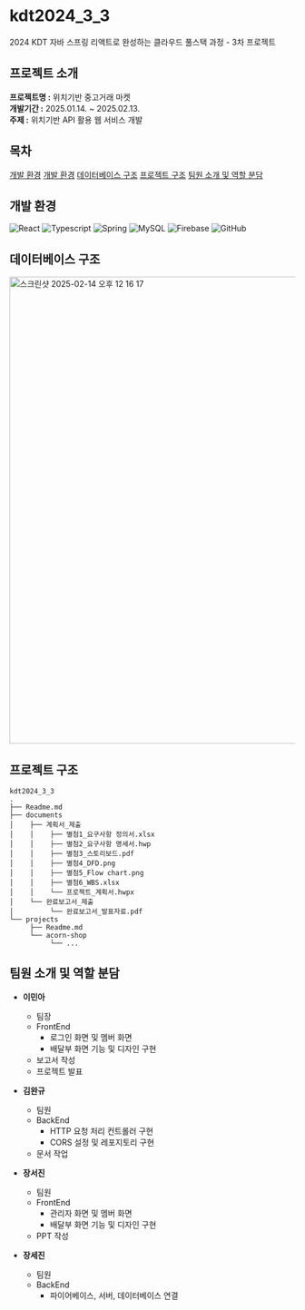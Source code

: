 # kdt2024_3_3
2024 KDT 자바 스프링 리액트로 완성하는 클라우드 풀스택 과정 - 3차 프로젝트
  
## 프로젝트 소개

**프로젝트명 :** 위치기반 중고거래 마켓 <br>
**개발기간 :** 2025.01.14. ~ 2025.02.13. <br>
**주제 :** 위치기반 API 활용 웹 서비스 개발 <br>

## 목차
[개발 환경](#개발-환경)
<a href="#개발-환경">개발 환경</a>
[데이터베이스 구조](#데이터베이스-구조)
[프로젝트 구조](#프로젝트-구조)
[팀원 소개 및 역할 분담](#팀원-소개-및-역할-분담)

## 개발 환경

![React](https://shields.io/badge/react-black?logo=react&style=for-the-badge)
![Typescript](https://img.shields.io/badge/TypeScript-3178C6?style=for-the-badge&logo=typescript&logoColor=white)
![Spring](https://img.shields.io/badge/Spring-6DB33F?style=for-the-badge&logo=spring&logoColor=white)
![MySQL](https://img.shields.io/badge/mysql-4479A1.svg?style=for-the-badge&logo=mysql&logoColor=white) 
![Firebase](https://img.shields.io/badge/firebase-ffca28?style=for-the-badge&logo=firebase&logoColor=black)
![GitHub](https://img.shields.io/badge/github-%23121011.svg?style=for-the-badge&logo=github&logoColor=white)
    

## 데이터베이스 구조
<img width="823" alt="스크린샷 2025-02-14 오후 12 16 17" src="https://github.com/user-attachments/assets/93d2de1d-01db-42b2-8157-c2cbebdf273e" />

## 프로젝트 구조
```
kdt2024_3_3
.
├── Readme.md
├── documents
│    ├── 계획서_제출
│    │    ├── 별첨1_요구사항 정의서.xlsx
│    │    ├── 별첨2_요구사항 명세서.hwp
│    │    ├── 별첨3_스토리보드.pdf
│    │    ├── 별첨4_DFD.png
│    │    ├── 별첨5_Flow chart.png
│    │    ├── 별첨6_WBS.xlsx
│    │    └── 프로젝트_계획서.hwpx
│    └── 완료보고서_제출
│         └── 완료보고서_발표자료.pdf
└── projects
     ├── Readme.md
     └── acorn-shop
          └── ...
```

## 팀원 소개 및 역할 분담

* **이민아** <br>
  - 팀장
  - FrontEnd
    + 로그인 화면 및 멤버 화면
    + 배달부 화면 기능 및 디자인 구현
  - 보고서 작성
  - 프로젝트 발표
    
* **김완규** <br>
  - 팀원
  - BackEnd
    + HTTP 요청 처리 컨트롤러 구현
    + CORS 설정 및 레포지토리 구현
  - 문서 작업

* **장서진** <br>
  - 팀원
  - FrontEnd
    + 관리자 화면 및 멤버 화면
    + 배달부 화면 기능 및 디자인 구현
  - PPT 작성
      
* **장세진** <br>
  - 팀원
  - BackEnd
    + 파이어베이스, 서버, 데이터베이스 연결

